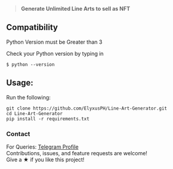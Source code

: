 > **Generate Unlimited Line Arts to sell as NFT**

## Compatibility

Python Version must be Greater than 3

Check your Python version by typing in
```shell script
$ python --version
```

## Usage:

Run the following:
```shell script
git clone https://github.com/ElyxusPH/Line-Art-Generator.git
cd Line-Art-Generator
pip install -r requirements.txt
```

### Contact

For Queries: [Telegram Profile](https://t.me/elyxus)  
Contributions, issues, and feature requests are welcome!  
Give a ★ if you like this project!
